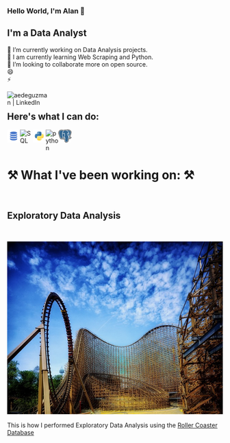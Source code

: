 ### Hello World, I'm Alan  👋
## I'm a Data Analyst

🔭  I’m currently working on Data Analysis projects.<br/>
🌱  I am currently learning Web Scraping and Python.<br/>
💬  I’m looking to collaborate more on open source.<br/>
😄  <br/>
⚡
 

<img align="left" alt="aedeguzman | LinkedIn" width="100px" src="https://img.shields.io/badge/LinkedIn-0077B5?style=for-the-badge&logo=linkedin&logoColor=white"/><br/>

## Here's what I can do:
<img align="left;padding-right:10px" alt="postgreSQL" width="30px" src="https://raw.githubusercontent.com/github/explore/80688e429a7d4ef2fca1e82350fe8e3517d3494d/topics/postgresql/postgresql.png" />
<img align="left" alt="postgreSQL" width="30px" src="https://raw.githubusercontent.com/github/explore/80688e429a7d4ef2fca1e82350fe8e3517d3494d/topics/sql/sql.png"/>
<img align="left" alt="SQL" width="30px" src="https://avatars.githubusercontent.com/u/2452804?s=200&v=4" />
<img align="left" alt="python" width="30px" src="https://raw.githubusercontent.com/github/explore/80688e429a7d4ef2fca1e82350fe8e3517d3494d/topics/python/python.png" />
<img align="left" alt="python" width="30px" 
src="https://avatars.githubusercontent.com/u/828667?s=200&v=4"/>
<br/>
<br/>


# ⚒️ What I've been working on: ⚒️
<br/>

## Exploratory Data Analysis
<br/>

![Roller Coaster](img/kings-island-211994_640.jpg)

This is how I performed Exploratory Data Analysis using the [Roller Coaster Database](https://github.com/aedeguzman/aedeguzman.github.io/blob/main/Roller%20Coaster%20EDA.ipynb)
